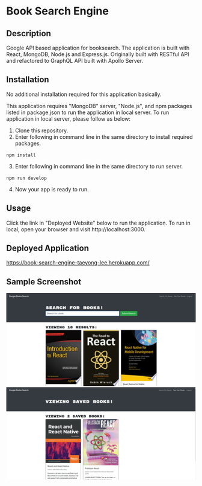 # Book Search Engine

## Description
Google API based application for booksearch. The application is built with React, MongoDB, Node.js and Express.js. Originally built with RESTful API and refactored to GraphQL API built with Apollo Server.

## Installation
No additional installation required for this application basically. 

This application requires "MongoDB" server, "Node.js", and npm packages listed in package.json to run the application in local server. To run application in local server, please follow as below:
1. Clone this repository.
2. Enter following in command line in the same directory to install required packages.
```
npm install
```
3. Enter following in command line in the same directory to run server.
```
npm run develop
```
4. Now your app is ready to run. 

## Usage
Click the link in "Deployed Website" below to run the application.
To run in local, open your browser and visit http://localhost:3000.

## Deployed Application
https://book-search-engine-taeyong-lee.herokuapp.com/

## Sample Screenshot
![sample](https://github.com/d104601/book-search-engine/blob/main/screenshot1.jpg)
![sample](https://github.com/d104601/book-search-engine/blob/main/screenshot2.jpg)